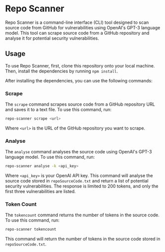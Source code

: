 # Repo Scanner

Repo Scanner is a command-line interface (CLI) tool designed to scan source code from GitHub for vulnerabilities using OpenAI's GPT-3 language model. This tool can scrape source code from a GitHub repository and analyse it for potential security vulnerabilities.

## Usage

To use Repo Scanner, first, clone this repository onto your local machine. Then, install the dependencies by running `npm install`.

After installing the dependencies, you can use the following commands:

### Scrape

The `scrape` command scrapes source code from a GitHub repository URL and saves it to a text file. To use this command, run:

```bash
repo-scanner scrape <url>
```

Where `<url>` is the URL of the GitHub repository you want to scrape.

### Analyse

The `analyse` command analyses the source code using OpenAI's GPT-3 language model. To use this command, run:

```bash
repo-scanner analyse -k <api_key>
```

Where `<api_key>` is your OpenAI API key. This command will analyse the source code stored in `repoSourceCode.txt` and return a list of potential security vulnerabilities. The response is limited to 200 tokens, and only the first three vulnerabilities are listed.

### Token Count

The `tokencount` command returns the number of tokens in the source code. To use this command, run:

```bash
repo-scanner tokencount
```

This command will return the number of tokens in the source code stored in `repoSourceCode.txt`.
